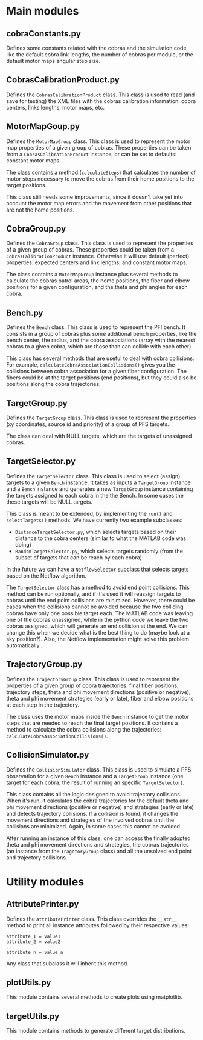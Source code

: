 # Main modules

## cobraConstants.py

Defines some constants related with the cobras and the simulation code, like the default cobra link lengths, the number of cobras per module, or the default motor maps angular step size.

## CobrasCalibrationProduct.py

Defines the `CobrasCalibrationProduct` class. This class is used to read (and save for testing) the XML files with the cobras calibration information: cobra centers, links lengths, motor maps, etc.

## MotorMapGoup.py

Defines the `MotorMapGroup` class. This class is used to represent the motor map properties of a given group of cobras. These properties can be taken from a `CobrasCalibrationProduct` instance, or can be set to defaults: constant motor maps.

The class contains a method (`calculateSteps`) that calculates the number of motor steps necessary to move the cobras from their home positions to the target positions.

This class still needs some improvements, since it doesn't take yet into account the motor map errors and the movement from other positions that are not the home positions.

## CobraGroup.py

Defines the `CobraGroup` class. This class is used to represent the properties of a given group of cobras. These properties could be taken from a `CobrasCalibrationProduct` instance. Otherwise it will use default (perfect) properties: expected centers and link lengths, and constant motor maps.

The class contains a `MotorMapGroup` instance plus several methods to calculate the cobras patrol areas, the home positions, the fiber and elbow positions for a given configuration, and the theta and phi angles for each cobra.

## Bench.py

Defines the `Bench` class. This class is used to represent the PFI bench. It consists in a group of cobras plus some additional bench properties, like the bench center, the radius, and the cobra associations (array with the nearest cobras to a given cobra, which are those than can collide with each other).

This class has several methods that are useful to deal with cobra collisions. For example, `calculateCobraAssociationCollisions()` gives you the collisions between cobra association for a given fiber configuration. The fibers could be at the target positions (end positions), but they could also be positions along the cobra trajectories.

## TargetGroup.py

Defines the `TargetGroup` class. This class is used to represent the properties (xy coordinates, source id and priority) of a group of PFS targets.

The class can deal with NULL targets, which are the targets of unassigned cobras.

## TargetSelector.py

Defines the `TargetSelector` class. This class is used to select (assign) targets to a given `Bench` instance. It takes as inputs a `TargetGroup` instance and a `Bench` instance and generates a new `TargetGroup` instance containing the targets assigned to each cobra in the the Bench. In some cases the these targets will be NULL targets.

This class is meant to be extended, by implementing the `run()` and `selectTargets()` methods. We have currently two example subclasses:
 * `DistanceTargetSelector.py`, which selects targets based on their distance to the cobra centers (similar to what the MATLAB code was doing)
 * `RandomTargetSelector.py`, which selects targets randomly (from the subset of targets that can be reach by each cobra).

In the future we can have a `NetflowSelector` subclass that selects targets based on the Netflow algorithm.

The `TargetSelector` class has a method to avoid end point collisions. This method can be run optionally, and if it's used it will reassign targets to cobras until the end point collisions are minimized. However, there could be cases when the collisions cannot be avoided because the two colliding cobras have only one possible target each. The MATLAB code was leaving one of the cobras unassigned, while in the python code we leave the two cobras assigned, which will generate an end collision at the end. We can change this when we decide what is the best thing to do (maybe look at a sky position?).  Also, the Netflow implementation might solve this problem automatically...

## TrajectoryGroup.py

Defines the `TrajectoryGroup` class. This class is used to represent the properties of a given group of cobra trajectories: final fiber positions, trajectory steps, theta and phi movement directions (positive or negative), theta and phi movement strategies (early or late), fiber and elbow positions at each step in the trajectory.

The class uses the motor maps inside the `Bench` instance to get the motor steps that are needed to reach the final target positions. It contains a method to calculate the cobra collisions along the trajectories: `calculateCobraAssociationCollisions()`.

## CollisionSimulator.py

Defines the `CollisionSimulator` class. This class is used to simulate a PFS observation for a given `Bench` instance and a `TargetGroup` instance (one target for each cobra, the result of running an specific `TargetSelector`).

This class contains all the logic designed to avoid trajectory collisions. When it's run, it calculates the cobra trajectories for the default theta and phi movement directions (positive or negative) and strategies (early or late) and detects trajectory collisions. If a collision is found, it changes the movement directions and strategies of the involved cobras until the collisions are minimized. Again, in some cases this cannot be avoided.

After running an instance of this class, one can access the finally adopted theta and phi movement directions and strategies, the cobras trajectories (an instance from the `TragetoryGroup` class) and all the unsolved end point and trajectory collisions.


# Utility modules

## AttributePrinter.py

Defines the `AttributePrinter` class. This class overrides the `__str__` method to print all instance attributes followed by their respective values:

```
attribute_1 = value1
attribute_2 = value2
...
attribute_n = value_n
```

Any class that subclass it will inherit this method.

## plotUtils.py

This module contains several methods to create plots using matplotlib.

## targetUtils.py

This module contains methods to generate different target distributions.
